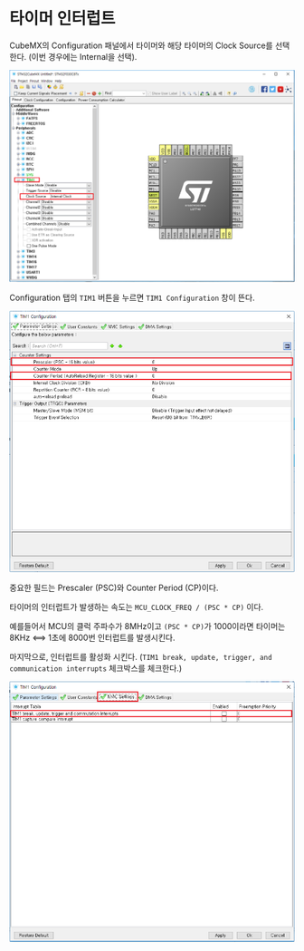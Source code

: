 # 타이머 인터럽트
CubeMX의 Configuration 패널에서 타이머와 해당 타이머의 Clock Source를 선택한다. (이번 경우에는 Internal을 선택).

![](images/timerint-010.png)

Configuration 탭의 `TIM1` 버튼을 누르면 `TIM1 Configuration` 창이 뜬다.

![](images/timerint-020.png)

중요한 필드는 Prescaler (PSC)와 Counter Period (CP)이다.

타이머의 인터럽트가 발생하는 속도는 `MCU_CLOCK_FREQ / (PSC * CP)` 이다.

예를들어서 MCU의 클럭 주파수가 8MHz이고 `(PSC * CP)`가 1000이라면 타이머는 8KHz <==> 1초에 8000번 인터럽트를 발생시킨다.

마지막으로, 인터럽트를 활성화 시킨다. (`TIM1 break, update, trigger, and communication interrupts` 체크박스를 체크한다.)

![](images/timerint-030.png)
